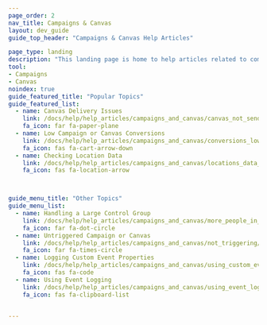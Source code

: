 ```yaml
---
page_order: 2
nav_title: Campaigns & Canvas
layout: dev_guide
guide_top_header: "Campaigns & Canvas Help Articles"

page_type: landing
description: "This landing page is home to help articles related to common issues with your campaigns or Canvases."
tool:
- Campaigns
- Canvas
noindex: true
guide_featured_title: "Popular Topics"
guide_featured_list:
  - name: Canvas Delivery Issues
    link: /docs/help/help_articles/campaigns_and_canvas/canvas_not_sending/
    fa_icon: far fa-paper-plane
  - name: Low Campaign or Canvas Conversions
    link: /docs/help/help_articles/campaigns_and_canvas/conversions_low/
    fa_icon: fas fa-cart-arrow-down
  - name: Checking Location Data
    link: /docs/help/help_articles/campaigns_and_canvas/locations_data_in_campaigns/
    fa_icon: fas fa-location-arrow



guide_menu_title: "Other Topics"
guide_menu_list:
  - name: Handling a Large Control Group
    link: /docs/help/help_articles/campaigns_and_canvas/more_people_in_control_group/
    fa_icon: far fa-dot-circle
  - name: Untriggered Campaign or Canvas
    link: /docs/help/help_articles/campaigns_and_canvas/not_triggering/
    fa_icon: far fa-times-circle
  - name: Logging Custom Event Properties
    link: /docs/help/help_articles/campaigns_and_canvas/using_custom_event_properties/
    fa_icon: fas fa-code
  - name: Using Event Logging
    link: /docs/help/help_articles/campaigns_and_canvas/using_event_logging/
    fa_icon: fas fa-clipboard-list

    
---
```

